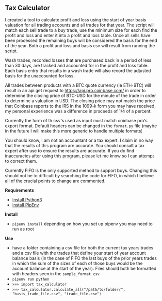 ## Tax Calculator

I created a tool to calculate profit and loss using the start of year basis valuation for all trading accounts and all trades for that year. The script will match each sell trade to a buy trade, use the minimum size for each find the profit and loss and enter it into a profit and loss table. Once all sells have been processed the remaining buys will be considered the basis for the end of the year. Both a profit and loss and basis csv will result from running the script.
    
Wash trades, recorded losses that are purchased back in a period of less than 30 days, are tracked and accounted for in the profit and loss table. Each basis entry that results in a wash trade will also record the adjusted basis for the unaccounted for loss.

All trades between products with a BTC quote currency (ie ETH-BTC) will result in an api get request to https://api.pro.coinbase.com/ in order to determine the closing price of BTC-USD for the minute of the trade in order to determine a valuation in USD. The closing price may not match the price that Coinbase reports to the IRS in the 1099-k form you may have received, my personal experience was a difference in proceeds of 1/4 of a percent.

Currently the form of th csv's used as input must match coinbase pro's export format. Default headers can be changed in the `format.py` file (maybe in the future I will make this more generic to handle multiple formats)

You should know, I am not an accountant or a tax expert. I claim in no way that the results of this program are accurate. You should consult a tax expert after use to ensure the results are accurate. If you do find inaccuracies after using this program, please let me know so I can attempt to correct them. 

Currently FIFO is the only supported method to support buys. Changing this should not be to difficult by searching the code for FIFO, in which I believe all of the crucial points to change are commented. 

**Requirements**
* [Install Python3](http://docs.python-guide.org/en/latest/starting/install3)
* [Install PipEnv](https://docs.pipenv.org/)

**Install**
* `pipenv install` depending on how you set up pipenv you may need to run as root

**Use**
* have a folder containing a csv file for both the current tax years trades and a csv file with the trades that define your start of year account balance basis (in the case of FIFO the last buys of the prior years trades in which the sum of the sizes of each of those buys would be the account balance at the start of the year). Files should both be formatted with headers seen in the `sample_format.csv`
* `pipenv run python`
* `>>> import tax_calculator`
* `>>> tax_calculator.calculate_all("/path/to/folder/", "basis_trade_file.csv", "trade_file.csv")`
